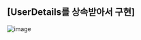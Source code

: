 ## [UserDetails를 상속받아서 구현]

![image](https://user-images.githubusercontent.com/108928206/196833569-fc4861b2-3e5a-4960-8d73-70c513bde155.png)
